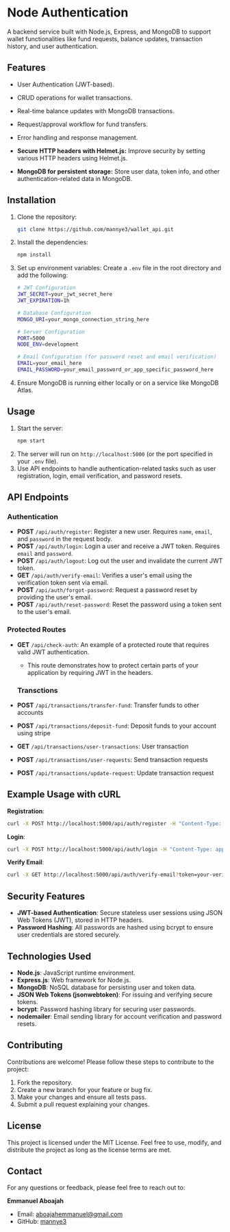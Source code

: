# Node Authentication

A backend service built with Node.js, Express, and MongoDB to support wallet functionalities like fund requests, balance updates, transaction history, and user authentication.

## Features

- User Authentication (JWT-based).
- CRUD operations for wallet transactions.
- Real-time balance updates with MongoDB transactions.
- Request/approval workflow for fund transfers.
- Error handling and response management.

- **Secure HTTP headers with Helmet.js:** Improve security by setting various HTTP headers using Helmet.js.
- **MongoDB for persistent storage:** Store user data, token info, and other authentication-related data in MongoDB.

## Installation

1. Clone the repository:
   ```bash
   git clone https://github.com/mannye3/wallet_api.git
   ```
2. Install the dependencies:
   ```bash
   npm install
   ```
3. Set up environment variables:
   Create a `.env` file in the root directory and add the following:

   ```bash
   # JWT Configuration
   JWT_SECRET=your_jwt_secret_here
   JWT_EXPIRATION=1h

   # Database Configuration
   MONGO_URI=your_mongo_connection_string_here

   # Server Configuration
   PORT=5000
   NODE_ENV=development

   # Email Configuration (for password reset and email verification)
   EMAIL=your_email_here
   EMAIL_PASSWORD=your_email_password_or_app_specific_password_here
   ```

4. Ensure MongoDB is running either locally or on a service like MongoDB Atlas.

## Usage

1. Start the server:
   ```bash
   npm start
   ```
2. The server will run on `http://localhost:5000` (or the port specified in your `.env` file).
3. Use API endpoints to handle authentication-related tasks such as user registration, login, email verification, and password resets.

## API Endpoints

### Authentication

- **POST** `/api/auth/register`: Register a new user. Requires `name`, `email`, and `password` in the request body.
- **POST** `/api/auth/login`: Login a user and receive a JWT token. Requires `email` and `password`.
- **POST** `/api/auth/logout`: Log out the user and invalidate the current JWT token.
- **GET** `/api/auth/verify-email`: Verifies a user's email using the verification token sent via email.
- **POST** `/api/auth/forgot-password`: Request a password reset by providing the user's email.
- **POST** `/api/auth/reset-password`: Reset the password using a token sent to the user's email.

### Protected Routes

- **GET** `/api/check-auth`: An example of a protected route that requires valid JWT authentication.

  - This route demonstrates how to protect certain parts of your application by requiring JWT in the headers.

  ### Transctions

- **POST** `/api/transactions/transfer-fund`: Transfer funds to other accounts
- **POST** `/api/transactions/deposit-fund`: Deposit funds to your account using stripe
- **GET** `/api/transactions/user-transactions`: User transaction
- **POST** `/api/transactions/user-requests`: Send transaction requests
- **POST** `/api/transactions/update-request`: Update transaction request

## Example Usage with cURL

**Registration**:

```bash
curl -X POST http://localhost:5000/api/auth/register -H "Content-Type: application/json" -d '{"name":"John Doe", "email":"john@example.com", "password":"yourpassword"}'
```

**Login**:

```bash
curl -X POST http://localhost:5000/api/auth/login -H "Content-Type: application/json" -d '{"email":"john@example.com", "password":"yourpassword"}'
```

**Verify Email**:

```bash
curl -X GET http://localhost:5000/api/auth/verify-email?token=your-verification-token
```

## Security Features

- **JWT-based Authentication**: Secure stateless user sessions using JSON Web Tokens (JWT), stored in HTTP headers.
- **Password Hashing**: All passwords are hashed using bcrypt to ensure user credentials are stored securely.

## Technologies Used

- **Node.js**: JavaScript runtime environment.
- **Express.js**: Web framework for Node.js.
- **MongoDB**: NoSQL database for persisting user and token data.
- **JSON Web Tokens (jsonwebtoken)**: For issuing and verifying secure tokens.
- **bcrypt**: Password hashing library for securing user passwords.
- **nodemailer**: Email sending library for account verification and password resets.

## Contributing

Contributions are welcome! Please follow these steps to contribute to the project:

1. Fork the repository.
2. Create a new branch for your feature or bug fix.
3. Make your changes and ensure all tests pass.
4. Submit a pull request explaining your changes.

## License

This project is licensed under the MIT License. Feel free to use, modify, and distribute the project as long as the license terms are met.

## Contact

For any questions or feedback, please feel free to reach out to:

**Emmanuel Aboajah**

- Email: [aboajahemmanuel@gmail.com](mailto:aboajahemmanuel@gmail.com)
- GitHub: [mannye3](https://github.com/mannye3)
